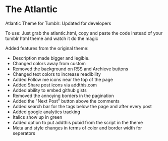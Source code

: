 The Atlantic 
============

Atlantic Theme for Tumblr: Updated for developers

To use: Just grab the atlantic.html, copy and paste the code instead of your tumblr html theme and watch it do the magic

Added features from the original theme: 

- Description made bigger and legible. 
- Changed colors away from custom
- Removed the background on RSS and Archieve buttons
- Changed text colors to increase readibility
- Added Follow me icons near the top of the page
- Added Share post icons via addthis.com
- Added ability to embed github gists
- Removed the annoying borders in the pagination 
- Added the "Next Post" button above the comments
- Added search bar for the tags below the page and after every post
- Added google analytics tracking
- Italics show up in green 
- Added option to put addthis pubid from the script in the theme
- Meta and style changes in terms of color and border width for seperators 
